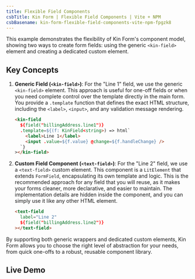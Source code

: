 ```yaml
---
title: Flexible Field Components
csbTitle: Kin Form | Flexible Field Components | Vite + NPM
csbBasename: kin-form-flexible-field-components-vite-npm-fpgzk8
---
```


This example demonstrates the flexibility of Kin Form's component model, showing two ways to create form fields: using the generic `<kin-field>` element and creating a dedicated custom element.

## Key Concepts

1.  **Generic Field (`<kin-field>`)**: For the "Line 1" field, we use the generic `<kin-field>` element. This approach is useful for one-off fields or when you need complete control over the template directly in the main form. You provide a `.template` function that defines the exact HTML structure, including the `<label>`, `<input>`, and any validation message rendering.

    ```html
    <kin-field
      ${field("billingAddress.line1")}
      .template=${(f: KinField<string>) => html`
        <label>Line 1</label>
        <input .value=${f.value} @change=${f.handleChange} />
      `}
    ></kin-field>
    ```

2.  **Custom Field Component (`<text-field>`)**: For the "Line 2" field, we use a `<text-field>` custom element. This component is a `LitElement` that extends `FormField`, encapsulating its own template and logic. This is the recommended approach for any field that you will reuse, as it makes your forms cleaner, more declarative, and easier to maintain. The implementation details are hidden inside the component, and you can simply use it like any other HTML element.

    ```html
    <text-field
      label="Line 2"
      ${field("billingAddress.line2")}
    ></text-field>
    ```

By supporting both generic wrappers and dedicated custom elements, Kin Form allows you to choose the right level of abstraction for your needs, from quick one-offs to a robust, reusable component library.

## Live Demo
